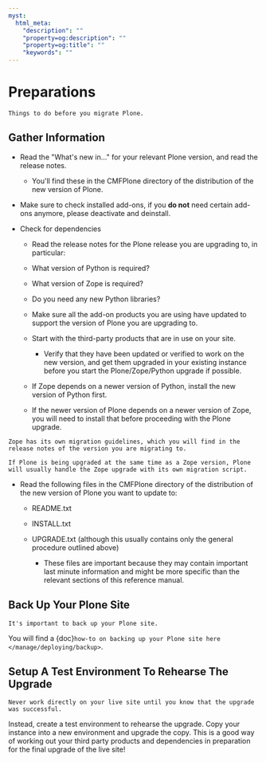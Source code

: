```yaml
---
myst:
  html_meta:
    "description": ""
    "property=og:description": ""
    "property=og:title": ""
    "keywords": ""
---
```


# Preparations

```{admonition} Description
Things to do before you migrate Plone.
```

## Gather Information

- Read the "What's new in..." for your relevant Plone version, and read the release notes.

  - You'll find these in the CMFPlone directory of the distribution of the new version of Plone.

- Make sure to check installed add-ons, if you **do not** need certain add-ons anymore, please deactivate and deinstall.

- Check for dependencies

  - Read the release notes for the Plone release you are upgrading to, in particular:

  - What version of Python is required?

  - What version of Zope is required?

  - Do you need any new Python libraries?

  - Make sure all the add-on products you are using have updated to support the version of Plone you are upgrading to.

  - Start with the third-party products that are in use on your site.

    - Verify that they have been updated or verified to work on the new version, and get them upgraded in your existing instance before you start the Plone/Zope/Python upgrade if possible.

  - If Zope depends on a newer version of Python, install the new version of Python first.

  - If the newer version of Plone depends on a newer version of Zope, you will need to install that before proceeding with the Plone upgrade.

```{note}
Zope has its own migration guidelines, which you will find in the release notes of the version you are migrating to.

If Plone is being upgraded at the same time as a Zope version, Plone will usually handle the Zope upgrade with its own migration script.
```

- Read the following files in the CMFPlone directory of the distribution of the new version of Plone you want to update to:

  - README.txt

  - INSTALL.txt

  - UPGRADE.txt (although this usually contains only the general procedure outlined above)

    - These files are important because they may contain important last minute information and might be more specific than the relevant sections of this reference manual.

## Back Up Your Plone Site

```{note}
It's important to back up your Plone site.
```

You will find a {doc}`how-to on backing up your Plone site here </manage/deploying/backup>`.

## Setup A Test Environment To Rehearse The Upgrade

```{note}
Never work directly on your live site until you know that the upgrade was successful.
```

Instead, create a test environment to rehearse the upgrade.
Copy your instance into a new environment and upgrade the copy.
This is a good way of working out your third party products and dependencies in preparation for the final upgrade of the live site!
